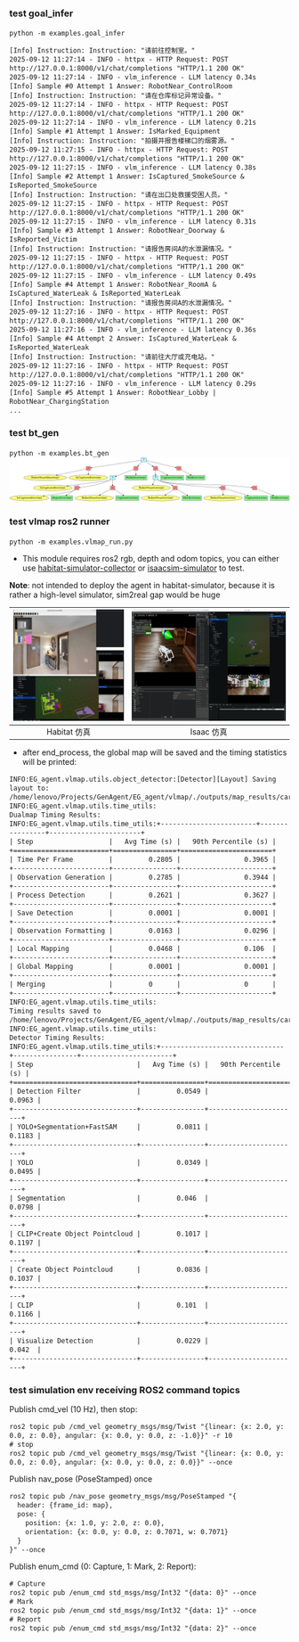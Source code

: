 ### test goal_infer
`python -m examples.goal_infer`
```shell
[Info] Instruction: Instruction: "请前往控制室。"
2025-09-12 11:27:14 - INFO - httpx - HTTP Request: POST http://127.0.0.1:8000/v1/chat/completions "HTTP/1.1 200 OK"
2025-09-12 11:27:14 - INFO - vlm_inference - LLM latency 0.34s
[Info] Sample #0 Attempt 1 Answer: RobotNear_ControlRoom
[Info] Instruction: Instruction: "请在仓库标记异常设备。"
2025-09-12 11:27:14 - INFO - httpx - HTTP Request: POST http://127.0.0.1:8000/v1/chat/completions "HTTP/1.1 200 OK"
2025-09-12 11:27:14 - INFO - vlm_inference - LLM latency 0.21s
[Info] Sample #1 Attempt 1 Answer: IsMarked_Equipment
[Info] Instruction: Instruction: "拍摄并报告楼梯口的烟雾源。"
2025-09-12 11:27:15 - INFO - httpx - HTTP Request: POST http://127.0.0.1:8000/v1/chat/completions "HTTP/1.1 200 OK"
2025-09-12 11:27:15 - INFO - vlm_inference - LLM latency 0.38s
[Info] Sample #2 Attempt 1 Answer: IsCaptured_SmokeSource & IsReported_SmokeSource
[Info] Instruction: Instruction: "请在出口处救援受困人员。"
2025-09-12 11:27:15 - INFO - httpx - HTTP Request: POST http://127.0.0.1:8000/v1/chat/completions "HTTP/1.1 200 OK"
2025-09-12 11:27:15 - INFO - vlm_inference - LLM latency 0.31s
[Info] Sample #3 Attempt 1 Answer: RobotNear_Doorway & IsReported_Victim
[Info] Instruction: Instruction: "请报告房间A的水泄漏情况。"
2025-09-12 11:27:15 - INFO - httpx - HTTP Request: POST http://127.0.0.1:8000/v1/chat/completions "HTTP/1.1 200 OK"
2025-09-12 11:27:15 - INFO - vlm_inference - LLM latency 0.49s
[Info] Sample #4 Attempt 1 Answer: RobotNear_RoomA & IsCaptured_WaterLeak & IsReported_WaterLeak
[Info] Instruction: Instruction: "请报告房间A的水泄漏情况。"
2025-09-12 11:27:16 - INFO - httpx - HTTP Request: POST http://127.0.0.1:8000/v1/chat/completions "HTTP/1.1 200 OK"
2025-09-12 11:27:16 - INFO - vlm_inference - LLM latency 0.36s
[Info] Sample #4 Attempt 2 Answer: IsCaptured_WaterLeak & IsReported_WaterLeak
[Info] Instruction: Instruction: "请前往大厅或充电站。"
2025-09-12 11:27:16 - INFO - httpx - HTTP Request: POST http://127.0.0.1:8000/v1/chat/completions "HTTP/1.1 200 OK"
2025-09-12 11:27:16 - INFO - vlm_inference - LLM latency 0.29s
[Info] Sample #5 Attempt 1 Answer: RobotNear_Lobby | RobotNear_ChargingStation
...
```


### test bt_gen
`python -m examples.bt_gen`
!['IsReported_doorway & IsCaptured_victim'](assets/behavior_tree.png)


### test vlmap ros2 runner
`python -m examples.vlmap_run.py`
- This module requires ros2 rgb, depth and odom topics, you can either use [habitat-simulator-collector](https://github.com/Eku127/habitat-data-collector.git) or [isaacsim-simulator](SIMULATION.md) to test.

**Note**: not intended to deploy the agent in habitat-simulator, because it is rather a high-level simulator, sim2real gap would be huge

| <img src="assets/vlmap_rerun_habitat.png" alt="habitat" height="200"> | <img src="assets/vlmap_rerun_isaac.png" alt="isaac" height="200"> |
|:---------------------------------------------------------------------:|:-----------------------------------------------------------------:|
| Habitat 仿真                                                      | Isaac 仿真                                                    |


- after end_process, the global map will be saved and the timing statistics will be printed:
```shell
INFO:EG_agent.vlmap.utils.object_detector:[Detector][Layout] Saving layout to: /home/lenovo/Projects/GenAgent/EG_agent/vlmap/./outputs/map_results/carla/map/layout.pcd
INFO:EG_agent.vlmap.utils.time_utils:
Dualmap Timing Results:
INFO:EG_agent.vlmap.utils.time_utils:+------------------------+----------------+-----------------------+
| Step                   |   Avg Time (s) |   90th Percentile (s) |
+========================+================+=======================+
| Time Per Frame         |         0.2805 |                0.3965 |
+------------------------+----------------+-----------------------+
| Observation Generation |         0.2785 |                0.3944 |
+------------------------+----------------+-----------------------+
| Process Detection      |         0.2621 |                0.3627 |
+------------------------+----------------+-----------------------+
| Save Detection         |         0.0001 |                0.0001 |
+------------------------+----------------+-----------------------+
| Observation Formatting |         0.0163 |                0.0296 |
+------------------------+----------------+-----------------------+
| Local Mapping          |         0.0468 |                0.106  |
+------------------------+----------------+-----------------------+
| Global Mapping         |         0.0001 |                0.0001 |
+------------------------+----------------+-----------------------+
| Merging                |         0      |                0      |
+------------------------+----------------+-----------------------+
INFO:EG_agent.vlmap.utils.time_utils:
Timing results saved to /home/lenovo/Projects/GenAgent/EG_agent/vlmap/./outputs/map_results/carla/map/../system_time.csv
INFO:EG_agent.vlmap.utils.time_utils:
Detector Timing Results:
INFO:EG_agent.vlmap.utils.time_utils:+-------------------------------+----------------+-----------------------+
| Step                          |   Avg Time (s) |   90th Percentile (s) |
+===============================+================+=======================+
| Detection Filter              |         0.0549 |                0.0963 |
+-------------------------------+----------------+-----------------------+
| YOLO+Segmentation+FastSAM     |         0.0811 |                0.1183 |
+-------------------------------+----------------+-----------------------+
| YOLO                          |         0.0349 |                0.0495 |
+-------------------------------+----------------+-----------------------+
| Segmentation                  |         0.046  |                0.0798 |
+-------------------------------+----------------+-----------------------+
| CLIP+Create Object Pointcloud |         0.1017 |                0.1197 |
+-------------------------------+----------------+-----------------------+
| Create Object Pointcloud      |         0.0836 |                0.1037 |
+-------------------------------+----------------+-----------------------+
| CLIP                          |         0.101  |                0.1166 |
+-------------------------------+----------------+-----------------------+
| Visualize Detection           |         0.0229 |                0.042  |
+-------------------------------+----------------+-----------------------+
```



### test simulation env receiving ROS2 command topics
Publish cmd_vel (10 Hz), then stop:
```shell
ros2 topic pub /cmd_vel geometry_msgs/msg/Twist "{linear: {x: 2.0, y: 0.0, z: 0.0}, angular: {x: 0.0, y: 0.0, z: -1.0}}" -r 10
# stop
ros2 topic pub /cmd_vel geometry_msgs/msg/Twist "{linear: {x: 0.0, y: 0.0, z: 0.0}, angular: {x: 0.0, y: 0.0, z: 0.0}}" --once
```
Publish nav_pose (PoseStamped) once
```shell
ros2 topic pub /nav_pose geometry_msgs/msg/PoseStamped "{
  header: {frame_id: map},
  pose: {
    position: {x: 1.0, y: 2.0, z: 0.0},
    orientation: {x: 0.0, y: 0.0, z: 0.7071, w: 0.7071}
  }
}" --once
```
Publish enum_cmd (0: Capture, 1: Mark, 2: Report):
```shell
# Capture
ros2 topic pub /enum_cmd std_msgs/msg/Int32 "{data: 0}" --once
# Mark
ros2 topic pub /enum_cmd std_msgs/msg/Int32 "{data: 1}" --once
# Report
ros2 topic pub /enum_cmd std_msgs/msg/Int32 "{data: 2}" --once
```